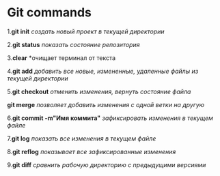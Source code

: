 # Git commands

1.**git init** *создать новый проект в текущей директории*

2.**git status** *показать состояние репозитория*

3.**clear** *очищает терминал от текста

4.**git add** *добавить все новые, измененные, удаленные файлы из текущей директории*

5.**git checkout** *отменить изменения, вернуть состояние файла*

**git merge** *позволяет добавить изменения с одной ветки на другую*

6.**git commit -m"Имя коммита"** *зафиксировать изменения в текущем файле*

7.**git log** *показать все изменения в текущем файле*

8.**git reflog** *показывает все зафиксированные изменения*

9.**git diff** *сравнить рабочую директорию с предыдущими версиями*

